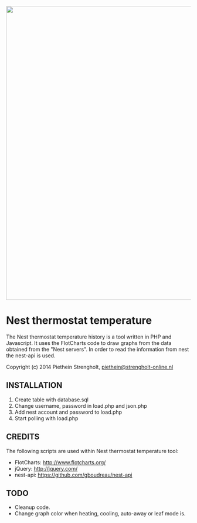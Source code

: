 <a href="http://www.strengholt-online.nl">
  <img src="http://www.strengholt-online.nl/wp-content/uploads/2014/11/nest-temp2.png" width="800px">
</a>

Nest thermostat temperature
=======

The Nest thermostat temperature history is a tool written in PHP and Javascript. It uses the FlotCharts code to draw graphs from the data obtained from the "Nest servers". In order to read the information from nest the nest-api is used.

Copyright (c) 2014 Piethein Strengholt, piethein@strengholt-online.nl

INSTALLATION
------------

1. Create table with database.sql
2. Change username, password in load.php and json.php
3. Add nest account and password to load.php
4. Start polling with load.php


CREDITS
-------

The following scripts are used within Nest thermostat temperature tool:

* FlotCharts: http://www.flotcharts.org/
* jQuery: http://jquery.com/
* nest-api: https://github.com/gboudreau/nest-api


TODO
----

* Cleanup code.
* Change graph color when heating, cooling, auto-away or leaf mode is.